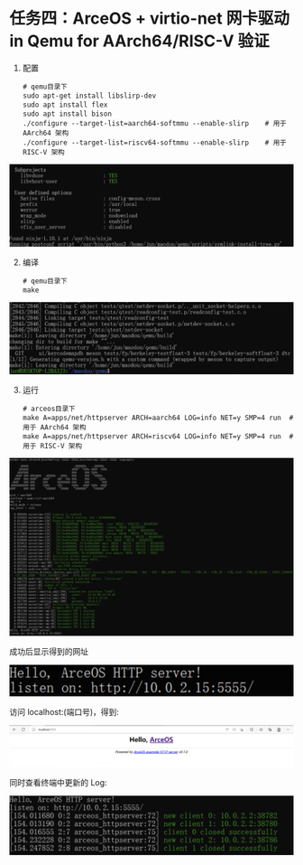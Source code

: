 # 任务四：ArceOS + virtio-net 网卡驱动 in Qemu for AArch64/RISC-V 验证

1.  配置

    ```shell
    # qemu目录下
    sudo apt-get install libslirp-dev
    sudo apt install flex
    sudo apt install bison
    ./configure --target-list=aarch64-softmmu --enable-slirp    # 用于 AArch64 架构
    ./configure --target-list=riscv64-softmmu --enable-slirp    # 用于 RISC-V 架构
    ```

![picture](assert/task1.4.1.png)

2.  编译
    ```shell
    # qemu目录下
    make
    ```

![picture](assert/task1.4.2.png)

3.  运行

    ```shell
    # arceos目录下
    make A=apps/net/httpserver ARCH=aarch64 LOG=info NET=y SMP=4 run  # 用于 AArch64 架构
    make A=apps/net/httpserver ARCH=riscv64 LOG=info NET=y SMP=4 run  # 用于 RISC-V 架构
    ```

![picture](assert/task1.4.3.png)

成功后显示得到的网址

![picture](assert/task1.4.4.png)

访问 localhost:(端口号)，得到:

![picture](assert/task1.4.5.png)

同时查看终端中更新的 Log:

![picture](assert/task1.4.6.png)
